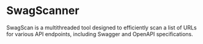 # SwagScanner
SwagScan is a multithreaded tool designed to efficiently scan a list of URLs for various API endpoints, including Swagger and OpenAPI specifications. 

